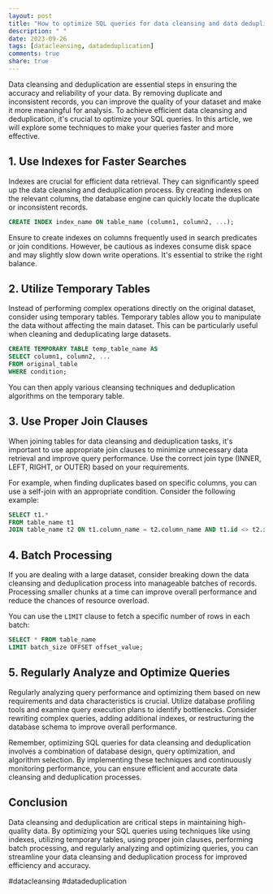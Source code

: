 ```yaml
---
layout: post
title: "How to optimize SQL queries for data cleansing and data deduplication"
description: " "
date: 2023-09-26
tags: [datacleansing, datadeduplication]
comments: true
share: true
---
```


Data cleansing and deduplication are essential steps in ensuring the accuracy and reliability of your data. By removing duplicate and inconsistent records, you can improve the quality of your dataset and make it more meaningful for analysis. To achieve efficient data cleansing and deduplication, it's crucial to optimize your SQL queries. In this article, we will explore some techniques to make your queries faster and more effective.

## 1. Use Indexes for Faster Searches

Indexes are crucial for efficient data retrieval. They can significantly speed up the data cleansing and deduplication process. By creating indexes on the relevant columns, the database engine can quickly locate the duplicate or inconsistent records.

```sql
CREATE INDEX index_name ON table_name (column1, column2, ...);
```

Ensure to create indexes on columns frequently used in search predicates or join conditions. However, be cautious as indexes consume disk space and may slightly slow down write operations. It's essential to strike the right balance.

## 2. Utilize Temporary Tables

Instead of performing complex operations directly on the original dataset, consider using temporary tables. Temporary tables allow you to manipulate the data without affecting the main dataset. This can be particularly useful when cleaning and deduplicating large datasets.

```sql
CREATE TEMPORARY TABLE temp_table_name AS
SELECT column1, column2, ...
FROM original_table
WHERE condition;
```

You can then apply various cleansing techniques and deduplication algorithms on the temporary table.

## 3. Use Proper Join Clauses

When joining tables for data cleansing and deduplication tasks, it's important to use appropriate join clauses to minimize unnecessary data retrieval and improve query performance. Use the correct join type (INNER, LEFT, RIGHT, or OUTER) based on your requirements.

For example, when finding duplicates based on specific columns, you can use a self-join with an appropriate condition. Consider the following example:

```sql
SELECT t1.*
FROM table_name t1
JOIN table_name t2 ON t1.column_name = t2.column_name AND t1.id <> t2.id;
```

## 4. Batch Processing

If you are dealing with a large dataset, consider breaking down the data cleansing and deduplication process into manageable batches of records. Processing smaller chunks at a time can improve overall performance and reduce the chances of resource overload.

You can use the `LIMIT` clause to fetch a specific number of rows in each batch:

```sql
SELECT * FROM table_name
LIMIT batch_size OFFSET offset_value;
```

## 5. Regularly Analyze and Optimize Queries

Regularly analyzing query performance and optimizing them based on new requirements and data characteristics is crucial. Utilize database profiling tools and examine query execution plans to identify bottlenecks. Consider rewriting complex queries, adding additional indexes, or restructuring the database schema to improve overall performance.

Remember, optimizing SQL queries for data cleansing and deduplication involves a combination of database design, query optimization, and algorithm selection. By implementing these techniques and continuously monitoring performance, you can ensure efficient and accurate data cleansing and deduplication processes.

## Conclusion

Data cleansing and deduplication are critical steps in maintaining high-quality data. By optimizing your SQL queries using techniques like using indexes, utilizing temporary tables, using proper join clauses, performing batch processing, and regularly analyzing and optimizing queries, you can streamline your data cleansing and deduplication process for improved efficiency and accuracy.

#datacleansing #datadeduplication